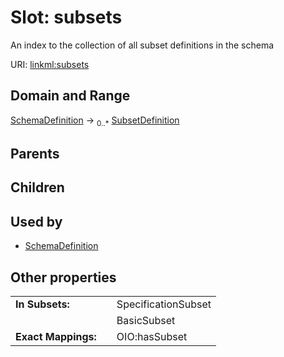 
# Slot: subsets


An index to the collection of all subset definitions in the schema

URI: [linkml:subsets](https://w3id.org/linkml/subsets)


## Domain and Range

[SchemaDefinition](SchemaDefinition.md) &#8594;  <sub>0..\*</sub> [SubsetDefinition](SubsetDefinition.md)

## Parents


## Children


## Used by

 * [SchemaDefinition](SchemaDefinition.md)

## Other properties

|  |  |  |
| --- | --- | --- |
| **In Subsets:** | | SpecificationSubset |
|  | | BasicSubset |
| **Exact Mappings:** | | OIO:hasSubset |

